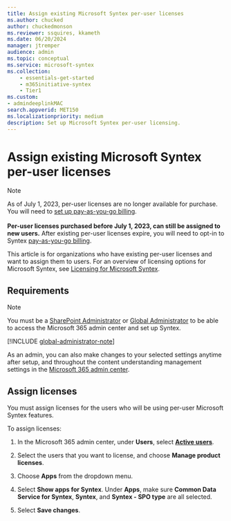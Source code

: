 ```yaml
---
title: Assign existing Microsoft Syntex per-user licenses
ms.author: chucked
author: chuckedmonson
ms.reviewer: ssquires, kkameth
ms.date: 06/20/2024
manager: jtremper
audience: admin
ms.topic: conceptual
ms.service: microsoft-syntex
ms.collection: 
    - essentials-get-started
    - m365initiative-syntex
    - Tier1
ms.custom: 
- admindeeplinkMAC
search.appverid: MET150
ms.localizationpriority: medium
description: Set up Microsoft Syntex per-user licensing.
---
```


# Assign existing Microsoft Syntex per-user licenses

> [!NOTE]
> As of July 1, 2023, per-user licenses are no longer available for purchase. You will need to [set up pay-as-you-go billing](syntex-azure-billing.md).<br><br>
> **Per-user licenses purchased before July 1, 2023, can still be assigned to new users.** After existing per-user licenses expire, you will need to opt-in to Syntex [pay-as-you-go billing](syntex-azure-billing.md).

This article is for organizations who have existing per-user licenses and want to assign them to users. For an overview of licensing options for Microsoft Syntex, see [Licensing for Microsoft Syntex](syntex-licensing.md).

<!---
## Plan for per-user licenses

To use Microsoft Syntex per-user licensing, your organization must have a subscription to Microsoft Syntex, and each user must have a license assigned. Licenses include the following apps, which must all be assigned:

- Microsoft Syntex
- Microsoft Syntex - SPO type
- Common Data Service for Microsoft Syntex

To use structured document processing or freeform document processing models, you also need AI Builder credits. For each licensed user of Microsoft Syntex, an allocation of AI Builder credits is provided each month.

Consider the following before you start:

- In which SharePoint sites will you enable structured document processing? All of them, some, or select sites?
- What will you name your default content center?

You can change your settings after initial setup in the <a href="https://go.microsoft.com/fwlink/p/?linkid=2024339" target="_blank">Microsoft 365 admin center</a>.

Prior to setup, make sure to plan for the best way to set up and configure content understanding in your environment. For example, you need to make the following decisions:

- The SharePoint sites in which you want to enable document processing — all of them, some, or selected sites
- The name and admins for your content center
--->

## Requirements

> [!NOTE]
> You must be a [SharePoint Administrator](/entra/identity/role-based-access-control/permissions-reference#sharepoint-administrator) or [Global Administrator](/entra/identity/role-based-access-control/permissions-reference#global-administrator) to be able to access the Microsoft 365 admin center and set up Syntex.

[!INCLUDE [global-administrator-note](../includes/global-administrator-note.md)]

As an admin, you can also make changes to your selected settings anytime after setup, and throughout the content understanding management settings in the <a href="https://go.microsoft.com/fwlink/p/?linkid=2024339" target="_blank">Microsoft 365 admin center</a>.

<!---
### Custom Power Platform environments

If you plan to use a custom Power Platform environment, you must install the *AI Builder for Project Cortex* app in this environment. See [Manage Dynamics 365 apps](/power-platform/admin/manage-apps#install-an-app-in-the-environment-view) for details and look for the *AI Builder for Project Cortex* app in the list of Dynamics 365 apps. The environment must not be of the Sandbox type.

You also need to [allocate AI Builder credits](/power-platform/admin/capacity-add-on) to the custom environment before you can create document processing models. 

When using a custom environment, model creators must be assigned the Environment Maker security role and model users must be assigned the Basic User security role. See [Assign a security role to a user](/power-platform/admin/assign-security-roles) for more information.

Users creating models in a [content center site](/microsoft-365/contentunderstanding/create-a-content-center) must be site members. Users creating models locally outside the content center must be site owners of those sites.
--->
## Assign licenses

You must assign licenses for the users who will be using per-user Microsoft Syntex features.

To assign licenses:

1. In the Microsoft 365 admin center, under **Users**, select <a href="https://go.microsoft.com/fwlink/p/?linkid=834822" target="_blank">**Active users**</a>.

2. Select the users that you want to license, and choose **Manage product licenses**.

3. Choose **Apps** from the dropdown menu.

4. Select **Show apps for  Syntex**. Under **Apps**, make sure **Common Data Service for Syntex**, **Syntex**, and **Syntex - SPO type** are all selected.

5. Select **Save changes**.

